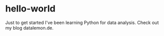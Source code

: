 # hello-world
Just to get started
I've been learning Python for data analysis. Check out my blog datalemon.de. 
